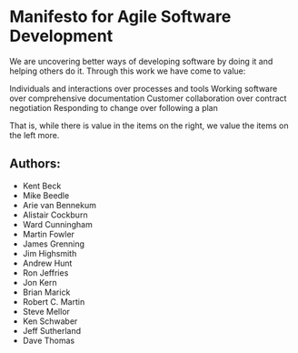 # Manifesto for Agile Software Development

We are uncovering better ways of developing
software by doing it and helping others do it.
Through this work we have come to value:

Individuals and interactions over processes and tools
Working software over comprehensive documentation
Customer collaboration over contract negotiation
Responding to change over following a plan

That is, while there is value in the items on
the right, we value the items on the left more.



## Authors:
* Kent Beck
* Mike Beedle
* Arie van Bennekum
* Alistair Cockburn
* Ward Cunningham
* Martin Fowler
* James Grenning
* Jim Highsmith
* Andrew Hunt
* Ron Jeffries
* Jon Kern
* Brian Marick
* Robert C. Martin
* Steve Mellor
* Ken Schwaber
* Jeff Sutherland
* Dave Thomas
